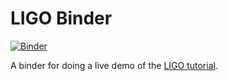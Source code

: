 # LIGO Binder

[![Binder](http://mybinder.org/badge.svg)](http://mybinder.org/repo/minrk/ligo-binder/notebooks/GW150914_tutorial.ipynb)

A binder for doing a live demo of the [LIGO tutorial](https://losc.ligo.org/s/events/GW150914/GW150914_tutorial.html).
